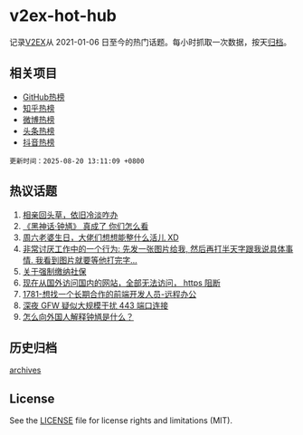 # v2ex-hot-hub

 记录[V2EX](https://www.v2ex.com/)从 2021-01-06 日至今的热门话题。每小时抓取一次数据，按天[归档](archives)。
 
 ## 相关项目

- [GitHub热榜](https://github.com/lonnyzhang423/github-hot-hub)
- [知乎热榜](https://github.com/lonnyzhang423/zhihu-hot-hub)
- [微博热榜](https://github.com/lonnyzhang423/weibo-hot-hub)
- [头条热榜](https://github.com/lonnyzhang423/toutiao-hot-hub)
- [抖音热榜](https://github.com/lonnyzhang423/douyin-hot-hub)


 `更新时间：2025-08-20 13:11:09 +0800`

## 热议话题

1. [相亲回头草，依旧冷淡咋办](https://www.v2ex.com/t/1153426)
1. [《黑神话·钟馗》 真成了 你们怎么看](https://www.v2ex.com/t/1153588)
1. [周六老婆生日，大佬们想想能整什么活儿 XD](https://www.v2ex.com/t/1153582)
1. [非常讨厌工作中的一个行为: 先发一张图片给我, 然后再打半天字跟我说具体事情. 我看到图片就要等他打完字...](https://www.v2ex.com/t/1153427)
1. [关于强制缴纳社保](https://www.v2ex.com/t/1153477)
1. [现在从国外访问国内的网站，全部无法访问， https 阻断](https://www.v2ex.com/t/1153562)
1. [1781-想找一个长期合作的前端开发人员-远程办公](https://www.v2ex.com/t/1153476)
1. [深夜 GFW 疑似大规模干扰 443 端口连接](https://www.v2ex.com/t/1153568)
1. [怎么向外国人解释钟馗是什么？](https://www.v2ex.com/t/1153596)

## 历史归档

[archives](archives)

## License

See the [LICENSE](LICENSE) file for license rights and limitations (MIT).
